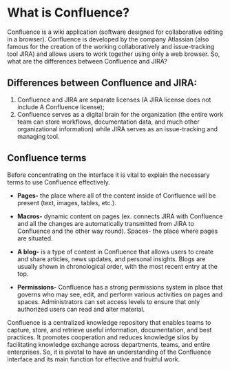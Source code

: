 # What is Confluence?

Confluence is a wiki application (software designed for collaborative editing in a browser). Confluence is developed by the company Atlassian (also famous for the creation of the working collaboratively and issue-tracking tool JIRA) and allows users to work together using only a web browser. So, what are the differences between Confluence and JIRA?

## Differences between Confluence and JIRA:

1. Confluence and JIRA are separate licenses (A JIRA license does not include A Confluence license);
2. Confluence serves as a digital brain for the organization (the entire work team can store workflows, documentation data, and much other organizational information) while JIRA serves as an issue-tracking and managing tool.

## Confluence terms

Before concentrating on the interface it is vital to explain the necessary terms to use Confluence effectively.

- **Pages-** the place where all of the content inside of Confluence will be present (text, images, tables, etc.).

- **Macros-** dynamic content on pages (ex. connects JIRA with Confluence and all the changes are automatically transmitted from JIRA to Confluence and the other way round).
  Spaces- the place where pages are situated.

- **A blog-** is a type of content in Confluence that allows users to create and share articles, news updates, and personal insights. Blogs are usually shown in chronological order, with the most recent entry at the top.

- **Permissions-** Confluence has a strong permissions system in place that governs who may see, edit, and perform various activities on pages and spaces. Administrators can set access levels to ensure that only authorized users can read and alter material.

Confluence is a centralized knowledge repository that enables teams to capture, store, and retrieve useful information, documentation, and best practices. It promotes cooperation and reduces knowledge silos by facilitating knowledge exchange across departments, teams, and entire enterprises. So, it is pivotal to have an understanding of the Confluence interface and its main function for effective and fruitful work.
